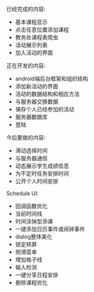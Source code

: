 已经完成的内容:
+ 基本课程显示
+ 点击任意位置添加课程
+ 教务处课程表爬虫
+ 活动展示列表
+ 加入活动的界面


正在开发的内容:
+ android端后台框架和组织结构
+ 添加新活动的界面
+ 活动的数据结构和相应方法
+ 与服务器交换数据
+ 保存个人已经参加的活动
+ 服务器数据库
+ 登陆

今后要做的内容:
+ 滑动选择时间
+ 与服务器通信
+ 动态展示学生成绩信息
+ 为不定时任务安排时间
+ 公开个人时间安排

Schedule UI:
+ 回调函数优化
+ 当前时间线
+ 时间涂抹型添课
+ 一键添加日历事件或闹钟事件
+ dialog整体美化
+ 锁定转屏
+ 侧滑菜单
+ 增加格子线
+ 输入检测
+ 一键分享日程安排
+ 删除课程优化
